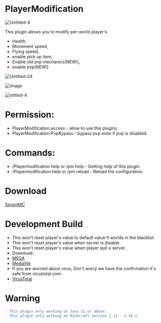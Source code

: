 # PlayerModification

![Untitled-4](https://user-images.githubusercontent.com/88251253/157810169-6dd0cf5d-675a-4853-81b0-b733c3e876f2.png)

This plugin allows you to modify per-world player's
- Health,
- Movement speed,
- Flying speed,
- enable pick up item,
- Enable old pvp mechanics(NEW!),
- enable pvp(NEW!)

![Untitled-24](https://user-images.githubusercontent.com/88251253/157810220-dde885a8-8628-45d7-b211-48a2cdfc2301.png)

![image](https://user-images.githubusercontent.com/88251253/157810236-ea8a0153-dc3d-4e50-bba4-0475febfffb5.png)

![ntitled-4](https://user-images.githubusercontent.com/88251253/157810268-6810f26c-9d14-47e5-9327-719308cd1a0d.png)

# Permission:
- PlayerModification.access - allow to use this plugins
- PlayerModification.PvpBypass - bypass pvp even if pvp is disabled.
# Commands:
- /Playermodifcation help or /pm help - Getting help of this plugin.
- /Playermodification help or /pm reload - Reload the configuration.

# Download
[SpigotMC](https://www.spigotmc.org/resources/playermodification-modify-per-world-players-value-such-as-health-movement-speed-and-more.66451/)
# Development Build
- This won't reset player's value to default value if worlds in the blacklist.
- This won't reset player's value when server is disable.
- This won't reset player's value when player quit a server.
- Download:
- [MEGA](https://mega.nz/file/WH42xaoS#c8O69hrJTwSKxF98BOtLWATpxHNbrCaAanh9LiFZqG8)
- [Mediafile](https://www.mediafire.com/file/4fbl7o9a2plr9sr/PlayerModification-Dev-Build.jar/file)
- If you are worried about virus, Don't worry we have the confirmation it's safe from virustotal.com:
- [VirusTotal](https://www.virustotal.com/gui/file/e5104737203910f5de7c8fca665e2269dda4ec30a84f06fc7da85375e79c29ee?nocache=1)
# Warning
```diff
- This plugin only working on Java 11 or above.
- This plugin only working on Minecraft version 1.12 - 1.18.2.




